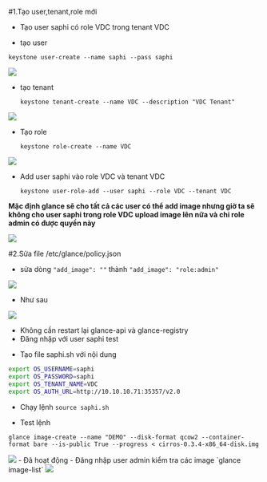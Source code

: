 #1.Tạo user,tenant,role mới 
- Tạo user saphi có role VDC trong tenant VDC
 + tạo user

  `keystone user-create --name saphi --pass saphi`

<img src="http://i.imgur.com/RayBe64.png">

 + tạo tenant

   `keystone tenant-create --name VDC --description "VDC Tenant"`
 
<img src="http://i.imgur.com/zrLIBVE.png">

 + Tạo role

   `keystone role-create --name VDC`

<img src="http://i.imgur.com/d37ShkU.png">

 + Add user saphi vào role VDC và tenant VDC

   `keystone user-role-add --user saphi --role VDC --tenant VDC`

**Mặc định glance sẽ cho tất cả các user có thể add image nhưng giờ ta sẽ không cho user saphi trong role VDC upload image lên nữa và chỉ role admin có được quyền này**

<img src="http://i.imgur.com/lkYzwuU.png">

#2.Sửa file /etc/glance/policy.json

- sửa dòng `"add_image": ""` thành  `"add_image": "role:admin"`

<img src="http://i.imgur.com/o0Pzvzs.png">

- Như sau

<img src="http://i.imgur.com/iFy81s8.png">

- Không cần restart lại glance-api và glance-registry
- Đăng nhập với user saphi test
 + Tạo file saphi.sh với nội dung


```sh
export OS_USERNAME=saphi
export OS_PASSWORD=saphi
export OS_TENANT_NAME=VDC
export OS_AUTH_URL=http://10.10.10.71:35357/v2.0
```

- Chạy lệnh `source saphi.sh`

- Test lệnh 

`glance image-create --name "DEMO" --disk-format qcow2 --container-format bare --is-public True --progress < cirros-0.3.4-x86_64-disk.img`

<img src="http://i.imgur.com/z3Jh6bQ.png">
- Đã hoạt động 
- Đăng nhập user admin kiểm tra các image
`glance image-list`

<img src="http://i.imgur.com/7Ffeg0g.png">